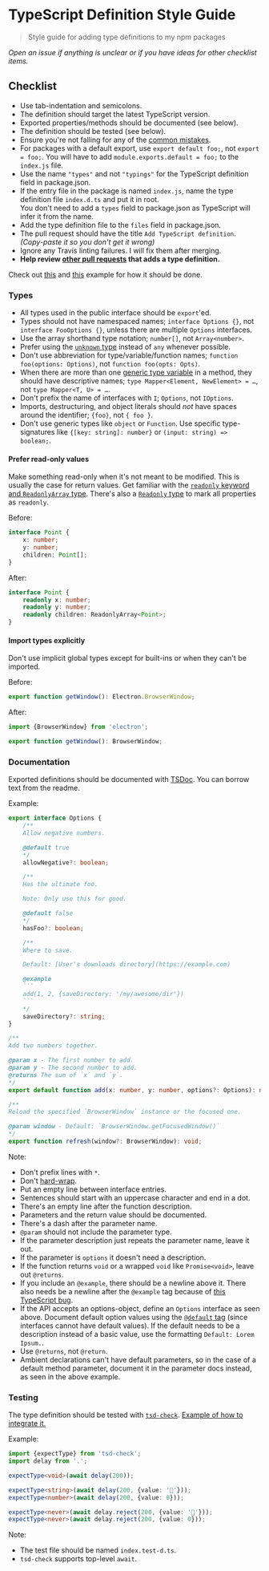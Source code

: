 # TypeScript Definition Style Guide

> Style guide for adding type definitions to my npm packages

*Open an issue if anything is unclear or if you have ideas for other checklist items.*


## Checklist

- Use tab-indentation and semicolons.
- The definition should target the latest TypeScript version.
- Exported properties/methods should be documented (see below).
- The definition should be tested (see below).
- Ensure you're not falling for any of the [common mistakes](https://github.com/DefinitelyTyped/DefinitelyTyped/#common-mistakes).
- For packages with a default export, use `export default foo;`, not `export = foo;`. You will have to add `module.exports.default = foo;` to the `index.js` file.
- Use the name `"types"` and not `"typings"` for the TypeScript definition field in package.json.
- If the entry file in the package is named `index.js`, name the type definition file `index.d.ts` and put it in root.<br>
	You don't need to add a `types` field to package.json as TypeScript will infer it from the name.
- Add the type definition file to the `files` field in package.json.
- The pull request should have the title `Add TypeScript definition`. *(Copy-paste it so you don't get it wrong)*
- Ignore any Travis linting failures. I will fix them after merging.
- **Help review [other pull requests](https://github.com/search?q=user%3Asindresorhus+is%3Apr+is%3Aopen+%22Add+TypeScript+definition%22&type=Issues) that adds a type definition.**

Check out [this](https://github.com/sindresorhus/write-json-file/blob/master/index.d.ts) and [this](https://github.com/sindresorhus/delay/blob/master/index.d.ts) example for how it should be done.

### Types

- All types used in the public interface should be `export`'ed.
- Types should not have namespaced names; `interface Options {}`, not `interface FooOptions {}`, unless there are multiple `Options` interfaces.
- Use the array shorthand type notation; `number[]`, not `Array<number>`.
- Prefer using the [`unknown` type](https://www.typescriptlang.org/docs/handbook/release-notes/typescript-3-0.html#new-unknown-top-type) instead of `any` whenever possible.
- Don't use abbreviation for type/variable/function names; `function foo(options: Options)`, not `function foo(opts: Opts)`.
- When there are more than one [generic type variable](https://www.typescriptlang.org/docs/handbook/generics.html#working-with-generic-type-variables) in a method, they should have descriptive names; `type Mapper<Element, NewElement> = …`, not `type Mapper<T, U> = …`.
- Don't prefix the name of interfaces with `I`; `Options`, not `IOptions`.
- Imports, destructuring, and object literals should *not* have spaces around the identifier; `{foo}`, not `{ foo }`.
- Don't use generic types like `object` or `Function`. Use specific type-signatures like `{[key: string]: number}` or `(input: string) => boolean;`.

#### Prefer read-only values

Make something read-only when it's not meant to be modified. This is usually the case for return values. Get familiar with the [`readonly` keyword and `ReadonlyArray` type](https://www.typescriptlang.org/docs/handbook/interfaces.html#readonly-properties). There's also a [`Readonly` type](https://basarat.gitbooks.io/typescript/docs/types/readonly.html) to mark all properties as `readonly`.

Before:

```typescript
interface Point {
	x: number;
	y: number;
	children: Point[];
}
```

After:

```typescript
interface Point {
	readonly x: number;
	readonly y: number;
	readonly children: ReadonlyArray<Point>;
}
```

#### Import types explicitly

Don't use implicit global types except for built-ins or when they can't be imported.

Before:

```typescript
export function getWindow(): Electron.BrowserWindow;
```

After:

```typescript
import {BrowserWindow} from 'electron';

export function getWindow(): BrowserWindow;
```

### Documentation

Exported definitions should be documented with [TSDoc](https://github.com/Microsoft/tsdoc). You can borrow text from the readme.

Example:

````typescript
export interface Options {
	/**
	Allow negative numbers.

	@default true
	*/
	allowNegative?: boolean;

	/**
	Has the ultimate foo.

	Note: Only use this for good.

	@default false
	*/
	hasFoo?: boolean;

	/**
	Where to save.

	Default: [User's downloads directory](https://example.com)

	@example
	```
	add(1, 2, {saveDirectory: '/my/awesome/dir'})
	```
	*/
	saveDirectory?: string;
}

/**
Add two numbers together.

@param x - The first number to add.
@param y - The second number to add.
@returns The sum of `x` and `y`.
*/
export default function add(x: number, y: number, options?: Options): number;

/**
Reload the specified `BrowserWindow` instance or the focused one.

@param window - Default: `BrowserWindow.getFocusedWindow()`
*/
export function refresh(window?: BrowserWindow): void;
````

Note:

- Don't prefix lines with `*`.
- Don't [hard-wrap](https://stackoverflow.com/questions/319925/difference-between-hard-wrap-and-soft-wrap).
- Put an empty line between interface entries.
- Sentences should start with an uppercase character and end in a dot.
- There's an empty line after the function description.
- Parameters and the return value should be documented.
- There's a dash after the parameter name.
- `@param` should not include the parameter type.
- If the parameter description just repeats the parameter name, leave it out.
- If the parameter is `options` it doesn't need a description.
- If the function returns `void` or a wrapped `void` like `Promise<void>`, leave out `@returns`.
- If you include an `@example`, there should be a newline above it. There also needs be a newline after the `@example` tag because of [this TypeScript bug](https://github.com/Microsoft/TypeScript/issues/15749).
- If the API accepts an options-object, define an `Options` interface as seen above. Document default option values using the [`@default` tag](http://usejsdoc.org/tags-default.html) (since interfaces cannot have default values). If the default needs to be a description instead of a basic value, use the formatting `Default: Lorem Ipsum.`.
- Use `@returns`, not `@return`.
- Ambient declarations can't have default parameters, so in the case of a default method parameter, document it in the parameter docs instead, as seen in the above example.

### Testing

The type definition should be tested with [`tsd-check`](https://github.com/SamVerschueren/tsd-check). [Example of how to integrate it.](https://github.com/sindresorhus/delay/commit/594c42fa0f9f5f2997715d7e83dbd9e2e018e9aa)

Example:

```typescript
import {expectType} from 'tsd-check';
import delay from '.';

expectType<void>(await delay(200));

expectType<string>(await delay(200, {value: '🦄'}));
expectType<number>(await delay(200, {value: 0}));

expectType<never>(await delay.reject(200, {value: '🦄'}));
expectType<never>(await delay.reject(200, {value: 0}));
```

Note:

- The test file should be named `index.test-d.ts`.
- `tsd-check` supports top-level `await`.
